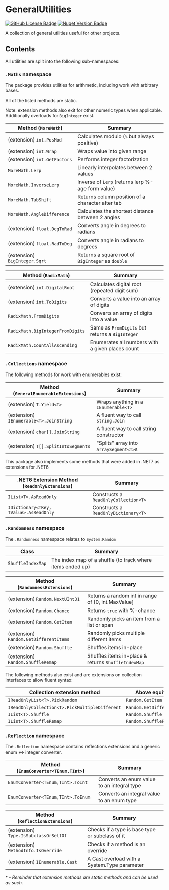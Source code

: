 # GeneralUtilities

[![GitHub License Badge](https://img.shields.io/github/license/Rephidock/Rephidock.GeneralUtilities)](https://github.com/Rephidock/Rephidock.GeneralUtilities/blob/main/LICENSE) [![Nuget Version Badge](https://img.shields.io/nuget/v/Rephidock.GeneralUtilities?logo=nuget)](https://www.nuget.org/packages/Rephidock.GeneralUtilities)

A collection of general utilities useful for other projects.

## Contents

All utilities are split into the following sub-namespaces:

### `.Maths` namespace

The package provides utilities for arithmetic, including work with arbitrary bases.

All of the listed methods are static.

Note: extension methods also exit for other numeric types when applicable. Additionally overloads for `BigInteger` exist.

| Method (`MoreMath`)           | Summary                                           |
| ----------------------------- | ------------------------------------------------- |
| (extension) `int.PosMod`      | Calculates modulo (`%` but always positive)       |
| (extension) `int.Wrap`        | Wraps value into given range                      |
| (extension) `int.GetFactors`  | Performs integer factorization                    |
| `MoreMath.Lerp`               | Linearly interpolates between 2 values            |
| `MoreMath.InverseLerp`        | Inverse of `Lerp` (returns lerp %-age form value) |
| `MoreMath.TabShift`           | Returns column position of a character after tab  |
| `MoreMath.AngleDifference`    | Calculates the shortest distance between 2 angles |
| (extension) `float.DegToRad`  | Converts angle in degrees to radians              |
| (extension) `float.RadToDeg`  | Converts angle in radians to degrees              |
| (extension) `BigInteger.Sqrt` | Returns a square root of `BigInteger` as `double` |

| Method (`RadixMath`)             | Summary                                          |
| -------------------------------- | ------------------------------------------------ |
| (extension) `int.DigitalRoot`    | Calculates digital root (repeated digit sum)     |
| (extension) `int.ToDigits`       | Converts a value into an array of digits         |
| `RadixMath.FromDigits`           | Converts an array of digits into a value         |
| `RadixMath.BigIntegerFromDigits` | Same as `FromDigits` but returns a `BigInteger`  |
| `RadixMath.CountAllAscending`    | Enumerates all numbers with a given places count |



### `.Collections` namespace

The following methods for work with enumerables exist:

| Method (`GeneralEnumerableExtensions`)  | Summary                                 |
| --------------------------------------- | --------------------------------------- |
| (extension) `T.Yield<T>`                | Wraps anything in a `IEnumerable<T>`    |
| (extension) `IEnumerable<T>.JoinString` | A fluent way to call `string.Join`      |
| (extension) `char[].JoinString`         | A fluent way to call string constructor |
| (extension) `T[].SplitIntoSegments`     | "Splits" array into `ArraySegment<T>`s  |


This package also implements some methods that were added in .NET7 as extensions for .NET6

| .NET6 Extension Method (`ReadOnlyExtensions`) | Summary                              |
| --------------------------------------------- | ------------------------------------ |
| `IList<T>.AsReadOnly`                         | Constructs a `ReadOnlyCollection<T>` |
| `IDictionary<TKey, TValue>.AsReadOnly`        | Constructs a `ReadOnlyDictionary<T>` |



### `.Randomness` namespace

The `.Randomness` namespace relates to `System.Random`

| Class             | Summary                                                    |
| ----------------- | ---------------------------------------------------------- |
| `ShuffleIndexMap` | The index map of a shuffle (to track where items ended up) |

| Method (`RandomnessExtensions`)        | Summary                                             |
| -------------------------------------- | --------------------------------------------------- |
| (extension) `Random.NextUInt31`        | Returns a random int in range of [0, int.MaxValue]  |
| (extension) `Random.Chance`            | Returns `true` with %-chance                        |
| (extension) `Random.GetItem`           | Randomly picks an item from a list or span          |
| (extension) `Random.GetDifferentItems` | Randomly picks multiple different items             |
| (extension) `Random.Shuffle`           | Shuffles items in-place                             |
| (extension) `Random.ShuffleRemap`      | Shuffles items in-place & returns `ShuffleIndexMap` |

The following methods also exist and are extensions on collection interfaces to allow fluent syntax:

| Collection extension method                    | Above equivalent           |
| ---------------------------------------------- | -------------------------- |
| `IReadOnlyList<T>.PickRandom`                  | `Random.GetItem`           |
| `IReadOnlyCollection<T>.PickMultipleDifferent` | `Random.GetDifferentItems` |
| `IList<T>.Shuffle`                             | `Random.Shuffle`           |
| `IList<T>.ShuffleRemap`                        | `Random.ShuffleRemap`      |



### `.Reflection` namespace

The `.Reflection` namespace contains reflections extensions and a generic enum <-> integer converter.

| Method (`EnumConverter<TEnum,TInt>`) | Summary                                    |
| ------------------------------------ | ------------------------------------------ |
| `EnumConverter<TEnum,TInt>.ToInt`    | Converts an enum value to an integral type |
| `EnumConverter<TEnum,TInt>.ToEnum`   | Converts an integral value to an enum type |

| Method (`ReflectionExtensions`)       | Summary                                         |
| ------------------------------------- | ----------------------------------------------- |
| (extension) `Type.IsSubclassOrSelfOf` | Checks if a type is base type or subclass of it |
| (extension) `MethodInfo.IsOverride`   | Checks if a method is an override               |
| (extension) `IEnumerable.Cast`        | A Cast overload with a System.Type parameter    |



*\* - Reminder that extension methods are static methods and can be used as such.*
